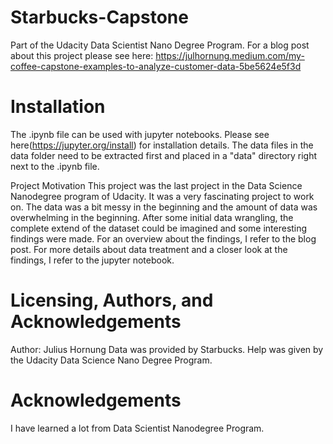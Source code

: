 # Starbucks-Capstone

Part of the Udacity Data Scientist Nano Degree Program.
For a blog post about this project please see here:
https://julhornung.medium.com/my-coffee-capstone-examples-to-analyze-customer-data-5be5624e5f3d 

# Installation
The .ipynb file can be used with jupyter notebooks. Please see here(https://jupyter.org/install) for installation details.
The data files in the data folder need to be extracted first and placed in a "data" directory right next to the .ipynb file.

Project Motivation
This project was the last project in the Data Science Nanodegree program of Udacity. It was a very fascinating project to work on.
The data was a bit messy in the beginning and the amount of data was overwhelming in the beginning. After some initial data wrangling, the complete
extend of the dataset could be imagined and some interesting findings were made. 
For an overview about the findings, I refer to the blog post. For more details about data treatment and a closer look at the findings, I refer to the jupyter notebook. 


# Licensing, Authors, and Acknowledgements
Author: Julius Hornung
Data was provided by Starbucks.
Help was given by the Udacity Data Science Nano Degree Program.

# Acknowledgements
I have learned a lot from Data Scientist Nanodegree Program.
